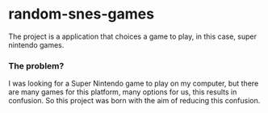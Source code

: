 # random-snes-games
The project is a application that choices a game to play, in this case, super nintendo games.

### The problem?

I was looking for a Super Nintendo game to play on my computer, but there are many games for this platform, many options for us, this results in confusion. So this project was born with the aim of reducing this confusion. 
